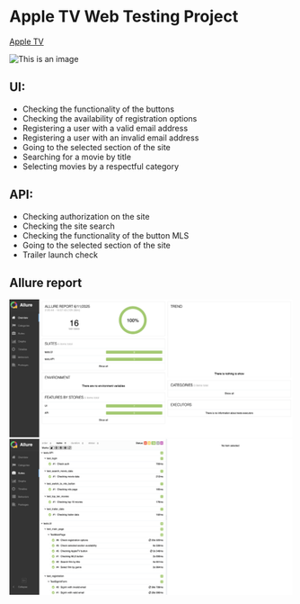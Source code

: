 <h1>Apple TV Web Testing Project</h1>
<a target="_blank" href="https://tv.apple.com/">Apple TV</a>

![This is an image](images/apple_tv.png)

<h2> UI: </h2>

* Checking the functionality of the buttons  
* Checking the availability of registration options  
* Registering a user with a valid email address   
* Registering a user with an invalid email address  
* Going to the selected section of the site  
* Searching for a movie by title   
* Selecting movies by a respectful category

<h2> API: </h2>

* Checking authorization on the site
* Checking the site search  
* Checking the functionality of the button MLS    
* Going to the selected section of the site
* Trailer launch check

<h2> Allure report </h2>

![This is an image](images/allure_report.png)
![This is an image](images/allure_suites.png)

